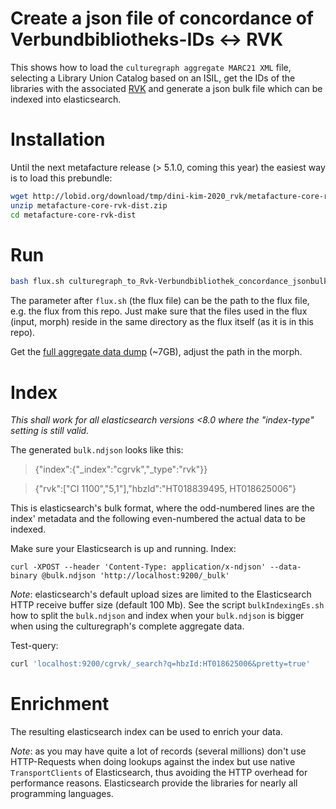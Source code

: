 Create a json file of concordance of Verbundbibliotheks-IDs <-> RVK
====================
This shows how to load the `culturegraph aggregate MARC21 XML` file,
selecting a Library Union Catalog based on an ISIL, get the IDs of the
libraries with the associated [RVK](https://de.wikipedia.org/wiki/Regensburger_Verbundklassifikation) and generate a json bulk file which can be indexed into elasticsearch.

# Installation
Until the next metafacture release (> 5.1.0, coming this year) the easiest way is to
load this prebundle:
```bash
wget http://lobid.org/download/tmp/dini-kim-2020_rvk/metafacture-core-rvk-dist.zip
unzip metafacture-core-rvk-dist.zip
cd metafacture-core-rvk-dist
```
# Run
```bash
bash flux.sh culturegraph_to_Rvk-Verbundbibliothek_concordance_jsonbulk.flux
```
The parameter after `flux.sh` (the flux file) can be the path to the flux file, e.g. the
flux from this repo. Just make sure that the files used in the flux (input, morph)
reside in the same directory as the flux itself (as it is in this repo).

Get the [full aggregate data dump](https://culturegraph:guhusu@data.dnb.de/aggregate_auslieferung_20191212.marcxml.gz) (~7GB), adjust the path in the morph.

# Index
_This shall work for all elasticsearch versions <8.0 where the "index-type" setting is still valid._

The generated `bulk.ndjson` looks like this:

> {"index":{"_index":"cgrvk","_type":"rvk"}}

> {"rvk":["CI 1100","5,1"],"hbzId":"HT018839495, HT018625006"}

This is elasticsearch's bulk format, where the odd-numbered lines are the index'
metadata and the following even-numbered the actual data to be indexed.

Make sure your Elasticsearch is up and running. Index:
```
curl -XPOST --header 'Content-Type: application/x-ndjson' --data-binary @bulk.ndjson 'http://localhost:9200/_bulk'
```
*Note*: elasticsearch's default upload sizes are limited to the Elasticsearch HTTP receive buffer size (default 100 Mb). See the script `bulkIndexingEs.sh` how to split
the `bulk.ndjson` and index when your `bulk.ndjson` is bigger when using the
culturegraph's complete aggregate data.

Test-query:
```bash
curl 'localhost:9200/cgrvk/_search?q=hbzId:HT018625006&pretty=true'
```

# Enrichment
The resulting elasticsearch index can be used to enrich your data.

*Note*: as you may have quite a lot of records (several millions) don't use
HTTP-Requests when doing lookups against the index but use native `TransportClients`
of Elasticsearch, thus avoiding the HTTP overhead for performance reasons. Elasticsearch 
provide the libraries for nearly all programming languages.

